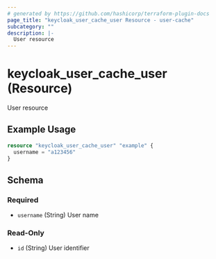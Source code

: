 ```yaml
---
# generated by https://github.com/hashicorp/terraform-plugin-docs
page_title: "keycloak_user_cache_user Resource - user-cache"
subcategory: ""
description: |-
  User resource
---
```


# keycloak_user_cache_user (Resource)

User resource

## Example Usage

```terraform
resource "keycloak_user_cache_user" "example" {
  username = "a123456"
}
```

<!-- schema generated by tfplugindocs -->
## Schema

### Required

- `username` (String) User name

### Read-Only

- `id` (String) User identifier
